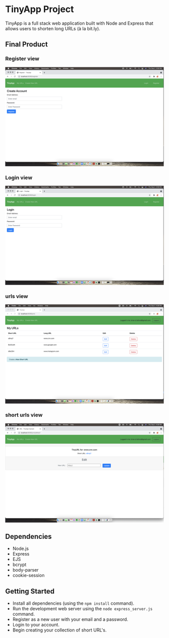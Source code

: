 # TinyApp Project

TinyApp is a full stack web application built with Node and Express that allows users to shorten long URLs (à la bit.ly).

## Final Product

### Register view
!["register page"](https://github.com/briandlafond/tinyapp/blob/master/docs/register-page.png?raw=true)

### Login view
!["login page"](https://github.com/briandlafond/tinyapp/blob/master/docs/login-page.png?raw=true)

### urls view
!["urls page"](https://github.com/briandlafond/tinyapp/blob/master/docs/user-urls.png?raw=true)

### short urls view
!["short urls page"](https://github.com/briandlafond/tinyapp/blob/master/docs/short-url.png?raw=true)



## Dependencies

- Node.js
- Express
- EJS
- bcrypt
- body-parser
- cookie-session

## Getting Started

- Install all dependencies (using the `npm install` command).
- Run the development web server using the `node express_server.js` command.
- Register as a new user with your email and a password.
- Login to your account.
- Begin creating your collection of short URL's.